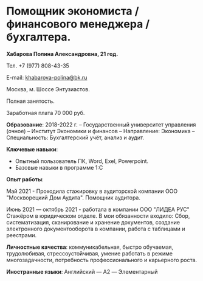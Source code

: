 # Помощник экономиста / финансового менеджера / бухгалтера.

<b>Хабарова Полина Александровна, 21 год.</b>

Тел. +7 (977) 808-43-35

E-mail: khabarova-polina@bk.ru

Москва, м. Шоссе Энтузиастов.

Полная занятость.

Заработная плата 70 000 руб.

<b>Образование</b>:
2018-2022 г. – Государственный университет управления (очное) – Институт Экономики и финансов – Направление: Экономика – Специальность: Бухгалтерский учёт, анализ и аудит.

<b>Ключевые навыки</b>:
* Опытный пользователь ПК, Word, Exel, Powerpoint.
* Базовые навыки в программе 1:С

<b>Опыт работы</b>:

Май 2021 - Проходила стажировку в аудиторской компании ООО "Москворецкий Дом Аудита". Помощник аудитора.

Июнь 2021 — октябрь 2021 - работала в компании ООО "ЛИДЕА РУС" Стажёром в юридическом отделе. В мои обязанности входило: Сбор, систематизация, сканирование и хранение документов, создание электронного документооборота в компании, работа с таблицами и реестрами.

<b>Личностные качества</b>: коммуникабельная, быстро обучаемая, трудолюбивая, стрессоустойчивая, умение работать в режиме многозадачности, потребность профессионального и карьерного роста.

<b>Иностранные языки</b>: Английский — A2 — Элементарный
